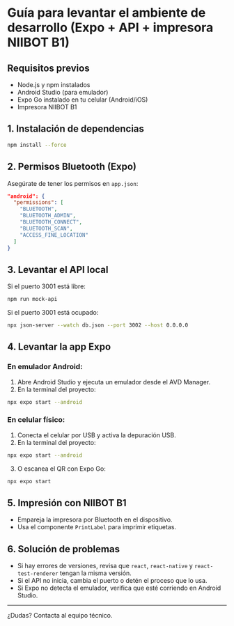 # Guía para levantar el ambiente de desarrollo (Expo + API + impresora NIIBOT B1)

## Requisitos previos
- Node.js y npm instalados
- Android Studio (para emulador)
- Expo Go instalado en tu celular (Android/iOS)
- Impresora NIIBOT B1

## 1. Instalación de dependencias
```sh
npm install --force
```

## 2. Permisos Bluetooth (Expo)
Asegúrate de tener los permisos en `app.json`:
```json
"android": {
  "permissions": [
    "BLUETOOTH",
    "BLUETOOTH_ADMIN",
    "BLUETOOTH_CONNECT",
    "BLUETOOTH_SCAN",
    "ACCESS_FINE_LOCATION"
  ]
}
```

## 3. Levantar el API local
Si el puerto 3001 está libre:
```sh
npm run mock-api
```
Si el puerto 3001 está ocupado:
```sh
npx json-server --watch db.json --port 3002 --host 0.0.0.0
```

## 4. Levantar la app Expo
### En emulador Android:
1. Abre Android Studio y ejecuta un emulador desde el AVD Manager.
2. En la terminal del proyecto:
```sh
npx expo start --android
```

### En celular físico:
1. Conecta el celular por USB y activa la depuración USB.
2. En la terminal del proyecto:
```sh
npx expo start --android
```
3. O escanea el QR con Expo Go:
```sh
npx expo start
```

## 5. Impresión con NIIBOT B1
- Empareja la impresora por Bluetooth en el dispositivo.
- Usa el componente `PrintLabel` para imprimir etiquetas.

## 6. Solución de problemas
- Si hay errores de versiones, revisa que `react`, `react-native` y `react-test-renderer` tengan la misma versión.
- Si el API no inicia, cambia el puerto o detén el proceso que lo usa.
- Si Expo no detecta el emulador, verifica que esté corriendo en Android Studio.

---

¿Dudas? Contacta al equipo técnico.
